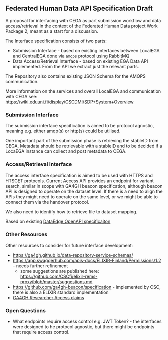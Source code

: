 ## Federated Human Data API Specification Draft

A proposal for interfacing with CEGA as part submission workflow and data access/retrieval in the context of the Federated Human Data project Work Package 2, meant as a start for a discussion.

The Interface specification consists of two parts:
* Submission Interface - based on existing interfaces between LocalEGA and CentralEGA done via `amqps` protocol using RabbitMQ
* Data Access/Retrieval Interface - based on existing EGA Data API implemented. From the API we extract just the relevant parts.

The Repository also contains existing JSON Schema for the AMQPS communication.

More information on the services and overall LocalEGA and communication with CEGA see: https://wiki.eduuni.fi/display/CSCDMI/SDP+System+Overview

### Submission Interface

The submission interface specification is aimed to be protocol agnostic, meaning e.g. either amqp(s) or http(s) could be utilised.

One important part of the submission phase is retrieving the stableID from CEGA.
Metadata should be retrievable with a stableID and to be decided if a LocaEGA instance can collect and post metadata to CEGA.

### Access/Retrieval Interface
The access interface specification is aimed to be used with HTTPS and HTSGET protocols.
Current Access API provides an endpoint for variant search, similar in scope with GA4GH beacon specification, although beacon API is designed to operate on the dataset level. If there is a need to align the APIs they might need to operate on the same level, or we might be able to connect them via the handover protocol.

We also need to identify how to retrieve file to dataset mapping.

Based on existing [DataEdge OpenAPI specificaiton](https://github.com/EGA-archive/ega-data-api/blob/master/mock-services/openapi/dataedge/dataedge.yaml)

### Other Resources

Other resources to consider for future interface development:
* https://ga4gh.github.io/data-repository-service-schemas/
* https://app.swaggerhub.com/apis-docs/ELIXIR-Finland/Permissions/1.2 - needs further refinement
    * some suggestions are published here: https://github.com/CSCfi/elixir-rems-proxy/blob/master/suggestions.md
* https://github.com/ga4gh-beacon/specification - implemented by CSC, there is also a ELIXIR standard implementation
* [GA4GH Researcher Access claims](https://docs.google.com/document/d/11Wg-uL75ypU5eNu2p_xh9gspmbGtmLzmdq5VfPHBirE/edit)

### Open Questions

* What endpoints require access control e.g. JWT Token? - the interfaces were designed to he protocol agnostic, but there might be endpoints that require access control.
